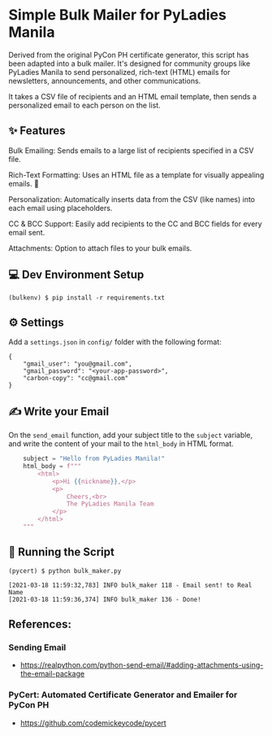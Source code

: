 Simple Bulk Mailer for PyLadies Manila
======

Derived from the original PyCon PH certificate generator, this script has been adapted into a bulk mailer. It's designed for community groups like PyLadies Manila to send personalized, rich-text (HTML) emails for newsletters, announcements, and other communications.

It takes a CSV file of recipients and an HTML email template, then sends a personalized email to each person on the list.

## ✨ Features
Bulk Emailing: Sends emails to a large list of recipients specified in a CSV file.

Rich-Text Formatting: Uses an HTML file as a template for visually appealing emails. 📧

Personalization: Automatically inserts data from the CSV (like names) into each email using placeholders.

CC & BCC Support: Easily add recipients to the CC and BCC fields for every email sent.

Attachments: Option to attach files to your bulk emails.

## 💻 Dev Environment Setup
```
(bulkenv) $ pip install -r requirements.txt
```

## ⚙️ Settings
Add a `settings.json` in `config/` folder with the following format:
```
{
    "gmail_user": "you@gmail.com",
    "gmail_password": "<your-app-password>",
    "carbon-copy": "cc@gmail.com"
}
```

## ✍️ Write your Email
On the `send_email` function, add your subject title to the `subject` variable, and write the content of your mail to the `html_body` in HTML format.

```python
    subject = "Hello from PyLadies Manila!"
    html_body = f"""
        <html>
            <p>Hi {{nickname}},</p>
            <p>
                Cheers,<br>
                The PyLadies Manila Team
            </p>
        </html>
    """
```

## 🚀 Running the Script
```
(pycert) $ python bulk_maker.py

[2021-03-18 11:59:32,783] INFO bulk_maker 118 - Email sent! to Real Name
[2021-03-18 11:59:36,374] INFO bulk_maker 136 - Done!
```

## References:

### Sending Email
- https://realpython.com/python-send-email/#adding-attachments-using-the-email-package

### PyCert: Automated Certificate Generator and Emailer for PyCon PH
- https://github.com/codemickeycode/pycert
